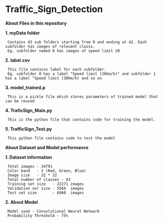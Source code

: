 # Traffic_Sign_Detection

**About Files in this repository**

**1. myData folder**

     Contains 43 sub folders starting from 0 and ending at 42. Each subfolder has images of relevant classs. 
     Eg. subfolder named 0 has images of speed limit 20

**2. label.csv**

     This file contains label for each subfolder.
     Eg. subfolder 0 has a label "Speed limit (20km/h)" and subfolder 1 has a label "Speed limit (30km/h) and so on

**3. model_trained.p**
     
     This is a pickle file which stores parameters of trained model that can be reused 
     
**4. TraficSign_Main.py**

     This is the python file that contains code for training the model. 
     
     
**5. TrafficSign_Test.py**

     This python file contains code to test the model
     

**About Dataset and Model performance**

**1. Dataset information**

     Total images - 34791
     Color band   - 3 (Red, Green, Blue)
     Image size   - 32 * 32
     Total number of classes - 43
     Training set size   - 22271 images
     Validation ser size - 5568  images
     Test set size       - 6960  images
     
 **2. About Model**
 
     Model used - Convolutional Neural Network
     Probability Threshold - 75%
      
     

